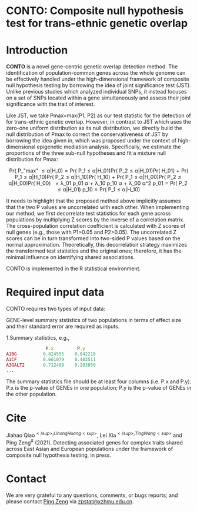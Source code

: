 # CONTO: Composite null hypothesis test for trans-ethnic genetic overlap
# Introduction
**CONTO** is a novel gene-centric genetic overlap detection method. The identification of population-common genes across the whole genome can be effectively handled under the high-dimensional framework of composite null hypothesis testing by borrowing the idea of joint significance test (JST). Unlike previous studies which analyzed individual SNPs, it instead focuses on a set of SNPs located within a gene simultaneously and assess their joint significance with the trait of interest.

Like JST, we take Pmax=max(P1, P2) as our test statistic for the detection of for trans-ethnic genetic overlap. However, in contrast to JST which uses the zero-one uniform distribution as its null distribution, we directly build the null distribution of Pmax to correct the conservativeness of JST by borrowing the idea given in, which was proposed under the context of high-dimensional epigenetic mediation analysis. Specifically, we estimate the proportions of the three sub-null hypotheses and fit a mixture null distribution for Pmax:
<p align="center">
Pr⁡( P_"max"  ≤ α|H_0) = Pr⁡( P_1 ≤ α|H_01)Pr⁡( P_2 ≤ α|H_01)Pr⁡( H_01)
                      + Pr⁡( P_1 ≤ α|H_10)Pr⁡( P_2 ≤ α|H_10)Pr⁡( H_10)
                      + Pr⁡( P_1 ≤ α|H_00)Pr⁡( P_2 ≤ α|H_00)Pr⁡( H_00)
                      = λ_01 p_01 α + λ_10 p_10 α + λ_00 α^2
                 p_01 = Pr⁡( P_2 ≤ α|H_01)
                 p_10 = Pr⁡( P_1 ≤ α|H_10)
</p>

It needs to highlight that the proposed method above implicitly assumes that the two P values are uncorrelated with each other. When implementing our method, we first decorrelate test statistics for each gene across populations by multiplying Z scores by the inverse of a correlation matrix. The cross-population correlation coefficient is calculated with Z scores of null genes (e.g., those with P1>0.05 and P2>0.05). The uncorrelated Z scores can be in turn transformed into two-sided P values based on the normal approximation. Theoretically, this decorrelation strategy maximizes the transformed test statistics and the original ones; therefore, it has the minimal influence on identifying shared associations.

CONTO is implemented in the R statistical environment.
# Required input data
CONTO requires two types of input data:

GENE-level summary ststistics of two populations in terms of effect size and their standard error are required as inputs.

1.Summary statistics, e.g.,
```ruby
               P.x         P.y
A1BG          0.824555    0.042210
A1CF          0.661079    0.403511
A3GALT2       0.712489    0.203850
...

```
The summary statistics file should be at least four columns (i.e. P.x and P.y). P.x is the p-value of GENEs in one population; P.y is the p-value of GENEs in the other population.


# Cite
Jiahao Qiao<sup>$</sup>, Lihong Huang<sup>$</sup>, Lei Xia<sup>$</sup>, Ting Wang<sup>$</sup> and Ping Zeng<sup>#</sup> (2021). Detecting associated genes for complex traits shared across East Asian and European populations under the framework of composite null hypothesis testing, in press.

# Contact
We are very grateful to any questions, comments, or bugs reports; and please contact [Ping Zeng](https://github.com/biostatpzeng) via zpstat@xzhmu.edu.cn.
